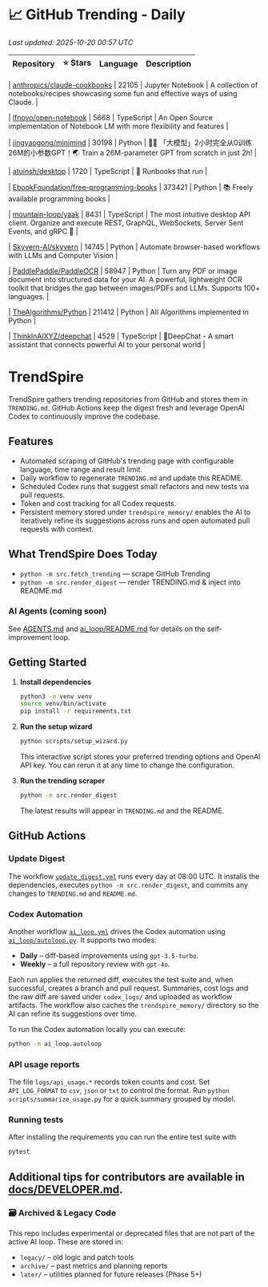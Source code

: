 <!-- TRENDING_START -->
# 📈 GitHub Trending - Daily

_Last updated: 2025-10-20 00:57 UTC_

| Repository | ⭐ Stars | Language | Description |
|------------|--------:|----------|-------------|

| [anthropics/claude-cookbooks](https://github.com/anthropics/claude-cookbooks) | 22105 | Jupyter Notebook | A collection of notebooks/recipes showcasing some fun and effective ways of using Claude. |

| [lfnovo/open-notebook](https://github.com/lfnovo/open-notebook) | 5668 | TypeScript | An Open Source implementation of Notebook LM with more flexibility and features |

| [jingyaogong/minimind](https://github.com/jingyaogong/minimind) | 30198 | Python | 🚀🚀 「大模型」2小时完全从0训练26M的小参数GPT！🌏 Train a 26M-parameter GPT from scratch in just 2h! |

| [atuinsh/desktop](https://github.com/atuinsh/desktop) | 1720 | TypeScript | 📖 Runbooks that run |

| [EbookFoundation/free-programming-books](https://github.com/EbookFoundation/free-programming-books) | 373421 | Python | 📚 Freely available programming books |

| [mountain-loop/yaak](https://github.com/mountain-loop/yaak) | 8431 | TypeScript | The most intuitive desktop API client. Organize and execute REST, GraphQL, WebSockets, Server Sent Events, and gRPC 🦬 |

| [Skyvern-AI/skyvern](https://github.com/Skyvern-AI/skyvern) | 14745 | Python | Automate browser-based workflows with LLMs and Computer Vision |

| [PaddlePaddle/PaddleOCR](https://github.com/PaddlePaddle/PaddleOCR) | 58947 | Python | Turn any PDF or image document into structured data for your AI. A powerful, lightweight OCR toolkit that bridges the gap between images/PDFs and LLMs. Supports 100+ languages. |

| [TheAlgorithms/Python](https://github.com/TheAlgorithms/Python) | 211412 | Python | All Algorithms implemented in Python |

| [ThinkInAIXYZ/deepchat](https://github.com/ThinkInAIXYZ/deepchat) | 4529 | TypeScript | 🐬DeepChat - A smart assistant that connects powerful AI to your personal world |
<!-- TRENDING_END -->

# TrendSpire

TrendSpire gathers trending repositories from GitHub and stores them in `TRENDING.md`. GitHub Actions keep the digest fresh and leverage OpenAI Codex to continuously improve the codebase.

## Features

- Automated scraping of GitHub's trending page with configurable language, time range and result limit.
- Daily workflow to regenerate `TRENDING.md` and update this README.
- Scheduled Codex runs that suggest small refactors and new tests via pull requests.
- Token and cost tracking for all Codex requests.
- Persistent memory stored under `trendspire_memory/` enables the AI to
  iteratively refine its suggestions across runs and open automated pull
  requests with context.

## What TrendSpire Does Today

- `python -m src.fetch_trending` — scrape GitHub Trending
- `python -m src.render_digest` — render TRENDING.md & inject into README.md

### AI Agents (coming soon)
See [AGENTS.md](./AGENTS.md) and [ai_loop/README.md](./ai_loop/README.md) for details on the self-improvement loop.

## Getting Started

1. **Install dependencies**
   ```bash
   python3 -m venv venv
   source venv/bin/activate
   pip install -r requirements.txt
   ```

2. **Run the setup wizard**
   ```bash
   python scripts/setup_wizard.py
   ```
   This interactive script stores your preferred trending options and OpenAI API key.
   You can rerun it at any time to change the configuration.

3. **Run the trending scraper**
   ```bash
   python -m src.render_digest
   ```
   The latest results will appear in `TRENDING.md` and the README.


## GitHub Actions

### Update Digest

The workflow [`update_digest.yml`](.github/workflows/update_digest.yml) runs every day at 08:00 UTC. It installs the dependencies, executes `python -m src.render_digest`, and commits any changes to `TRENDING.md` and `README.md`.

### Codex Automation

Another workflow [`ai_loop.yml`](.github/workflows/ai_loop.yml) drives the Codex automation using [`ai_loop/autoloop.py`](ai_loop/autoloop.py). It supports two modes:

- **Daily** – diff-based improvements using `gpt-3.5-turbo`.
- **Weekly** – a full repository review with `gpt-4o`.

Each run applies the returned diff, executes the test suite and, when successful, creates a branch and pull request. Summaries, cost logs and the raw diff are saved under `codex_logs/` and uploaded as workflow artifacts. The workflow also caches the `trendspire_memory/` directory so the AI can refine its suggestions over time.

To run the Codex automation locally you can execute:

```bash
python -m ai_loop.autoloop
```

### API usage reports

The file `logs/api_usage.*` records token counts and cost. Set `API_LOG_FORMAT`
to `csv`, `json` or `txt` to control the format. Run `python
scripts/summarize_usage.py` for a quick summary grouped by model.

### Running tests

After installing the requirements you can run the entire test suite with

```bash
pytest
```

Additional tips for contributors are available in
[docs/DEVELOPER.md](docs/DEVELOPER.md).
---

### 🗃 Archived & Legacy Code

This repo includes experimental or deprecated files that are not part of the active AI loop. These are stored in:

- `legacy/` – old logic and patch tools
- `archive/` – past metrics and planning reports
- `later/` – utilities planned for future releases (Phase 5+)
